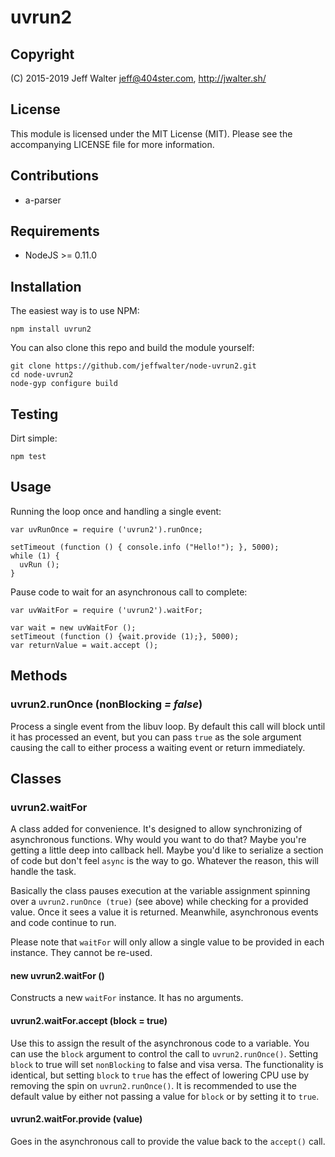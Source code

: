uvrun2
======

Copyright
---------
(C) 2015-2019 Jeff Walter <jeff@404ster.com>, http://jwalter.sh/

License
-------

This module is licensed under the MIT License (MIT). Please see the
accompanying LICENSE file for more information.

Contributions
-------------

* a-parser

Requirements
------------

* NodeJS >= 0.11.0

Installation
------------

The easiest way is to use NPM:

    npm install uvrun2

You can also clone this repo and build the module yourself:

    git clone https://github.com/jeffwalter/node-uvrun2.git
    cd node-uvrun2
    node-gyp configure build

Testing
-------

Dirt simple:

    npm test

Usage
-----

Running the loop once and handling a single event:

    var uvRunOnce = require ('uvrun2').runOnce;

    setTimeout (function () { console.info ("Hello!"); }, 5000);
    while (1) {
      uvRun ();
    }

Pause code to wait for an asynchronous call to complete:

    var uvWaitFor = require ('uvrun2').waitFor;

    var wait = new uvWaitFor ();
    setTimeout (function () {wait.provide (1);}, 5000);
    var returnValue = wait.accept ();

Methods
-------

### uvrun2.runOnce (nonBlocking *= false*)

Process a single event from the libuv loop. By default this call will block
until it has processed an event, but you can pass `true` as the sole argument
causing the call to either process a waiting event or return immediately.

Classes
-------

### uvrun2.waitFor

A class added for convenience. It's designed to allow synchronizing of
asynchronous functions. Why would you want to do that? Maybe you're getting a
little deep into callback hell. Maybe you'd like to serialize a section of code
but don't feel `async` is the way to go. Whatever the reason, this will handle
the task.

Basically the class pauses execution at the variable assignment spinning over a
`uvrun2.runOnce (true)` (see above) while checking for a provided value. Once
it sees a value it is returned. Meanwhile, asynchronous events and code
continue to run.

Please note that `waitFor` will only allow a single value to be provided in
each instance. They cannot be re-used.

#### new uvrun2.waitFor ()

Constructs a new `waitFor` instance. It has no arguments.

#### uvrun2.waitFor.accept (block = true)

Use this to assign the result of the asynchronous code to a variable. You can
use the `block` argument to control the call to `uvrun2.runOnce()`. Setting
`block` to true will set `nonBlocking` to false and visa versa. The
functionality is identical, but setting `block` to `true` has the effect of
lowering CPU use by removing the spin on `uvrun2.runOnce()`. It is recommended
to use the default value by either not passing a value for `block` or by
setting it to `true`.

#### uvrun2.waitFor.provide (value)

Goes in the asynchronous call to provide the value back to the `accept()` call.

